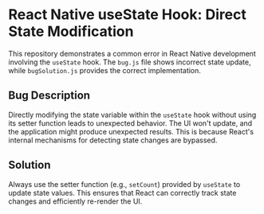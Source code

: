 # React Native useState Hook: Direct State Modification

This repository demonstrates a common error in React Native development involving the `useState` hook.  The `bug.js` file shows incorrect state update, while `bugSolution.js` provides the correct implementation.

## Bug Description

Directly modifying the state variable within the `useState` hook without using its setter function leads to unexpected behavior. The UI won't update, and the application might produce unexpected results.  This is because React's internal mechanisms for detecting state changes are bypassed.

## Solution

Always use the setter function (e.g., `setCount`) provided by `useState` to update state values. This ensures that React can correctly track state changes and efficiently re-render the UI.